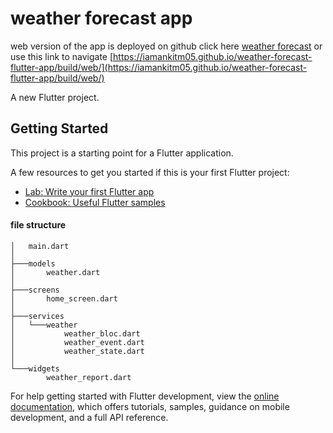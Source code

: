 # weather forecast app
web version of the app is deployed on github click here [weather forecast](https://iamankitm05.github.io/weather-forecast-flutter-app/build/web/) or use this link to navigate [https://iamankitm05.github.io/weather-forecast-flutter-app/build/web/](https://iamankitm05.github.io/weather-forecast-flutter-app/build/web/)

A new Flutter project.

## Getting Started

This project is a starting point for a Flutter application.

A few resources to get you started if this is your first Flutter project:

- [Lab: Write your first Flutter app](https://docs.flutter.dev/get-started/codelab)
- [Cookbook: Useful Flutter samples](https://docs.flutter.dev/cookbook)

#### file structure

```
│   main.dart
│   
├───models
│       weather.dart
│       
├───screens
│       home_screen.dart
│       
├───services
│   └───weather
│           weather_bloc.dart
│           weather_event.dart
│           weather_state.dart
│
└───widgets
        weather_report.dart
```

For help getting started with Flutter development, view the
[online documentation](https://docs.flutter.dev/), which offers tutorials,
samples, guidance on mobile development, and a full API reference.
